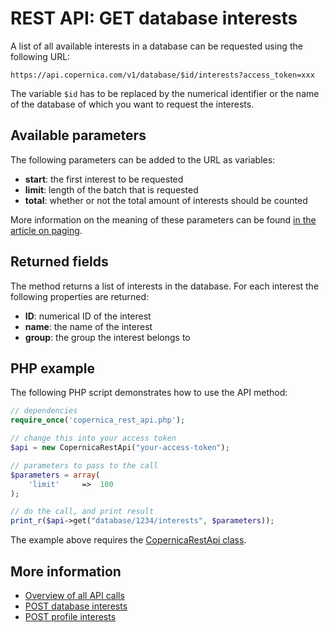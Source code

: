 # REST API: GET database interests

A list of all available interests in a database can be requested using 
the following URL:

`https://api.copernica.com/v1/database/$id/interests?access_token=xxx`

The variable `$id` has to be replaced by the numerical identifier or the 
name of the database of which you want to request the interests.

## Available parameters

The following parameters can be added to the URL as variables:

- **start**: the first interest to be requested
- **limit**: length of the batch that is requested
- **total**: whether or not the total amount of interests should be counted

More information on the meaning of these parameters can be found 
[in the article on paging](rest-paging).

## Returned fields
The method returns a list of interests in the database. For each interest 
the following properties are returned:

- **ID**: numerical ID of the interest
- **name**: the name of the interest
- **group**: the group the interest belongs to

## PHP example

The following PHP script demonstrates how to use the API method:

```php
// dependencies
require_once('copernica_rest_api.php');

// change this into your access token
$api = new CopernicaRestApi("your-access-token");

// parameters to pass to the call
$parameters = array(
    'limit'     =>  100
);

// do the call, and print result
print_r($api->get("database/1234/interests", $parameters));
```

The example above requires the [CopernicaRestApi class](rest-php).

## More information

- [Overview of all API calls](rest-api)
- [POST database interests](rest-post-database-interests)
- [POST profile interests](rest-post-profile-interests)

